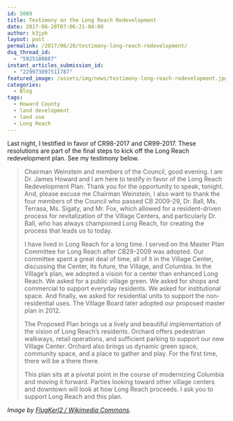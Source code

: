 ```yaml
---
id: 5089
title: Testimony on the Long Reach Redevelopment
date: 2017-06-20T07:06:21-04:00
author: k3jph
layout: post
permalink: /2017/06/20/testimony-long-reach-redevelopment/
dsq_thread_id:
  - "5925180687"
instant_articles_submission_id:
  - "229973897511787"
featured_image: /assets/img/news/testimony-long-reach-redevelopment.jpg
categories:
  - Blog
tags:
  - Howard County
  - land development
  - land use
  - Long Reach
---
```

Last night, I testified in favor of CR98-2017 and CR99-2017.  These
resolutions are part of the final steps to kick off the Long Reach
redevelopment plan.  See my testimony below.

> Chairman Weinstein and members of the Council, good evening.  I
am Dr. James Howard and I am here to testify in favor of the Long
Reach Redevelopment Plan. Thank you for the opportunity to speak,
tonight.  And, please excuse me Chairman Weinstein, I also want to
thank the four members of the Council who passed CB 2009-29, Dr.
Ball, Ms. Terrasa, Ms. Sigaty, and Mr. Fox, which allowed for a
resident-driven process for revitalization of the Village Centers,
and particularly Dr. Ball, who has always championed Long Reach,
for creating the process that leads us to today.
>
> I have lived in Long Reach for a long time.  I served on the
Master Plan Committee for Long Reach after CB29-2009 was adopted.
Our committee spent a great deal of time, all of it in the Village
Center, discussing the Center, its future, the Village, and Columbia.
In the Village’s plan, we adopted a vision for a center than enhanced
Long Reach.  We asked for a public village green.  We asked for
shops and commercial to support everyday residents.  We asked for
institutional space.  And finally, we asked for residential units
to support the non-residential uses.  The Village Board later adopted
our proposed master plan in 2012.
>
> The Proposed Plan brings us a lively and beautiful implementation
of the vision of Long Reach’s residents.  Orchard offers pedestrian
walkways, retail operations, and sufficient parking to support our
new Village Center.  Orchard also brings us dynamic green space,
community space, and a place to gather and play.  For the first
time, there will be a there there.
>
> This plan sits at a pivotal point in the course of modernizing
Columbia and moving it forward.  Parties looking toward other village
centers and downtown will look at how Long Reach proceeds.  I ask
you to support Long Reach and this plan.

_Image by [FlugKerl2 / Wikimedia
Commons](https://commons.wikimedia.org/wiki/File:Long_Reach_Village_-_Phelps_Luck.JPG)._
